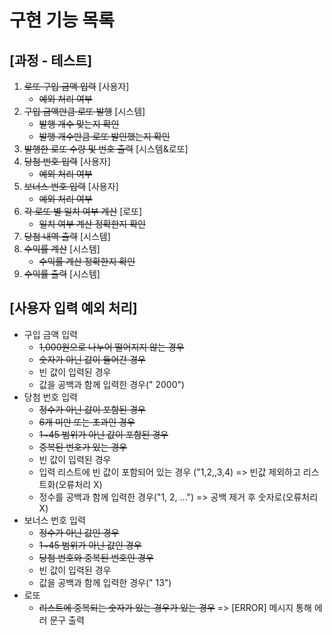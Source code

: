 # 구현 기능 목록

## [과정 - 테스트]
1. ~~로또 구입 금액 입력~~ [사용자]
   - ~~예외 처리 여부~~
2. ~~구입 금액만큼 로또 발행~~ [시스템]
   - ~~발행 개수 맞는지 확인~~
   - ~~발행 개수만큼 로또 발인했는지 확인~~
4. ~~발행한 로또 수량 및 번호 출력~~ [시스템&로또]
5. ~~당첨 번호 입력~~ [사용자]
   - ~~예외 처리 여부~~
6. ~~보너스 번호 입력~~ [사용자]
   - ~~예외 처리 여부~~
7. ~~각 로또 별 일치 여부 계산~~ [로또]
   - ~~일치 여부 계산 정확한지 확인~~
8. ~~당첨 내역 출력~~ [시스템]
9. ~~수익률 계산~~ [시스템]
   - ~~수익률 계산 정확한지 확인~~
10. ~~수익률 출력~~ [시스템]

## [사용자 입력 예외 처리]
- 구입 금액 입력
  - ~~1,000원으로 나누어 떨어지지 않는 경우~~
  - ~~숫자가 아닌 값이 들어간 경우~~
  - 빈 값이 입력된 경우
  - 값을 공백과 함께 입력한 경우("  2000")
- 당첨 번호 입력
  - ~~정수가 아닌 값이 포함된 경우~~
  - ~~6개 미만 또는 초과인 경우~~
  - ~~1~45 범위가 아닌 값이 포함된 경우~~
  - ~~중복된 번호가 있는 경우~~
  - 빈 값이 입력된 경우
  - 입력 리스트에 빈 값이 포함되어 있는 경우 ("1,2,,3,4) => 빈값 제외하고 리스트화(오류처리 X)
  - 정수를 공백과 함께 입력한 경우("1, 2, ...") => 공백 제거 후 숫자로(오류처리 X)
- 보너스 번호 입력
  - ~~정수가 아닌 값인 경우~~
  - ~~1~45 범위가 아닌 값인 경우~~
  - ~~당첨 번호와 중복된 번호인 경우~~
  - 빈 값이 입력된 경우
  - 값을 공백과 함께 입력한 경우("   13")
- 로또
  - ~~리스트에 중복되는 숫자가 있는 경우가 있는 경우~~
=> [ERROR] 메시지 통해 에러 문구 출력
